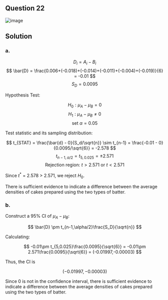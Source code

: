 ## Question 22

![image](https://github.com/user-attachments/assets/015831b0-d1ba-4bea-81ac-fc10b8e1c30e)

## Solution

### a.
$$
D_i = A_i - B_i
$$
$$
\bar{D} = \frac{0.006+(-0.018)+(-0.014)+(-0.011)+(-0.004)+(-0.019)}{6} = -0.01
$$
$$
S_D=0.0095
$$

Hypothesis Test:

$$
H_0: \mu_A-\mu_B = 0
$$
$$
H_1: \mu_A-\mu_B \neq 0
$$
$$
\text{set } \alpha = 0.05
$$

Test statistic and its sampling distribution:

$$
t_{STAT} = \frac{\bar{d} - 0}{S_d/\sqrt{n}} \sim t_{n-1} = \frac{-0.01 - 0}{0.0095/\sqrt{6}} = -2.578
$$
$$
t_{n-1,\alpha/2} = t_{5,0.025} = \pm 2.571
$$
$$
\text{Rejection region: } t > 2.571 \text{ or } t < 2.571
$$

Since $t^*$ = 2.578 > 2.571, we reject $H_0$.

There is sufficient evidence to indicate a difference between the average densities of cakes prepared using the two types of batter.

### b.

Construct a 95% CI of $\mu_A -\mu_B$:

$$
\bar{D} \pm t_{n-1,\alpha/2}\frac{S_D}{\sqrt{n}}
$$

Calculating:

$$
-0.01\pm t_{5,0.025}\frac{0.0095}{\sqrt{6}} = -0.01\pm 2.571\frac{0.0095}{\sqrt{6}} = (-0.01997,-0.00003)
$$

Thus, the CI is

$$
(-0.01997,-0.00003)
$$

Since 0 is not in the confidence interval, there is sufficient evidence to indicate a difference between the average densities of cakes prepared using the two types of batter.
